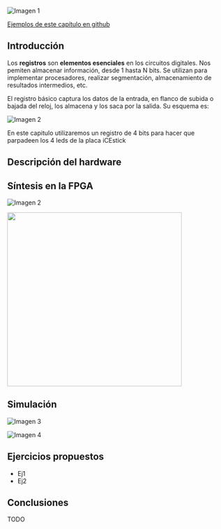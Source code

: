 ![Imagen 1](https://github.com/Obijuan/open-fpga-verilog-tutorial/raw/master/tutorial/T08-register/images/blink4-1.png)

[Ejemplos de este capítulo en github](https://github.com/Obijuan/open-fpga-verilog-tutorial/tree/master/tutorial/T08-register)

## Introducción
Los **registros** son **elementos esenciales** en los circuitos digitales. Nos pemiten almacenar información, desde 1 hasta N bits. Se utilizan para implementar procesadores, realizar segmentación, almacenamiento de resultados intermedios, etc.

El registro básico captura los datos de la entrada, en flanco de subida o bajada del reloj, los almacena y los saca por la salida. Su esquema es:

![Imagen 2](https://github.com/Obijuan/open-fpga-verilog-tutorial/raw/master/tutorial/T08-register/images/blink4-2.png)

En este capitulo utilizaremos un registro de 4 bits para hacer que parpadeen los 4 leds de la placa iCEstick

## Descripción del hardware


## Síntesis en la FPGA

![Imagen 2]()


<img src="" width="400" align="center">

## Simulación

![Imagen 3]()

![Imagen 4]()

## Ejercicios propuestos
* Ej1
* Ej2

## Conclusiones
TODO



